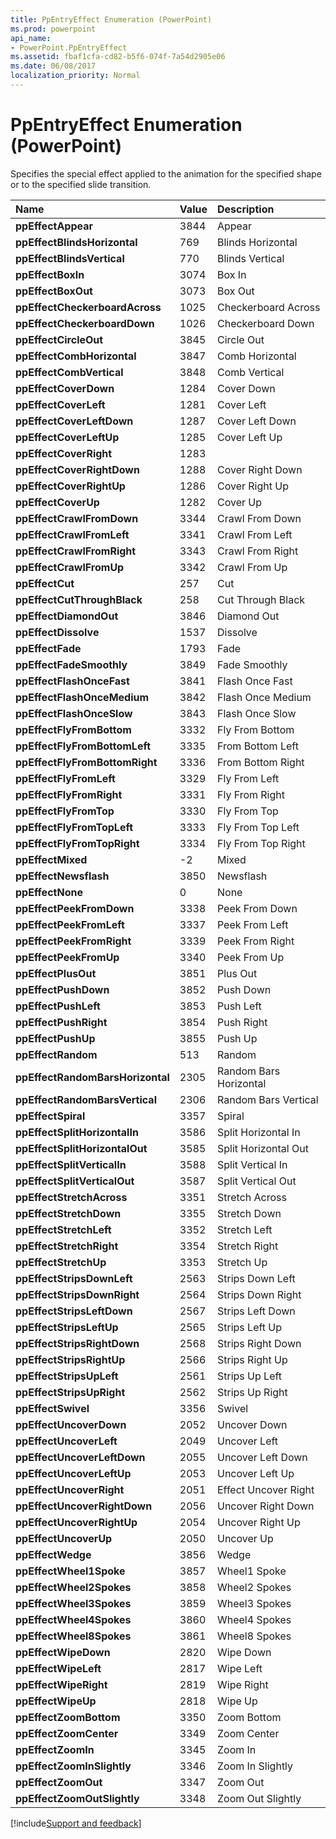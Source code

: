 ```yaml
---
title: PpEntryEffect Enumeration (PowerPoint)
ms.prod: powerpoint
api_name:
- PowerPoint.PpEntryEffect
ms.assetid: fbaf1cfa-cd82-b5f6-074f-7a54d2905e06
ms.date: 06/08/2017
localization_priority: Normal
---
```



# PpEntryEffect Enumeration (PowerPoint)

Specifies the special effect applied to the animation for the specified shape or to the specified slide transition.



|Name|Value|Description|
|:-----|:-----|:-----|
|**ppEffectAppear**|3844|Appear|
|**ppEffectBlindsHorizontal**|769|Blinds Horizontal|
|**ppEffectBlindsVertical**|770|Blinds Vertical|
|**ppEffectBoxIn**|3074|Box In|
|**ppEffectBoxOut**|3073|Box Out|
|**ppEffectCheckerboardAcross**|1025|Checkerboard Across|
|**ppEffectCheckerboardDown**|1026|Checkerboard Down|
|**ppEffectCircleOut**|3845|Circle Out|
|**ppEffectCombHorizontal**|3847|Comb Horizontal|
|**ppEffectCombVertical**|3848|Comb Vertical|
|**ppEffectCoverDown**|1284|Cover Down|
|**ppEffectCoverLeft**|1281|Cover Left|
|**ppEffectCoverLeftDown**|1287|Cover Left Down|
|**ppEffectCoverLeftUp**|1285|Cover Left Up|
|**ppEffectCoverRight**|1283||
|**ppEffectCoverRightDown**|1288|Cover Right Down|
|**ppEffectCoverRightUp**|1286|Cover Right Up|
|**ppEffectCoverUp**|1282|Cover Up|
|**ppEffectCrawlFromDown**|3344|Crawl From Down|
|**ppEffectCrawlFromLeft**|3341|Crawl From Left|
|**ppEffectCrawlFromRight**|3343|Crawl From Right|
|**ppEffectCrawlFromUp**|3342|Crawl From Up|
|**ppEffectCut**|257|Cut|
|**ppEffectCutThroughBlack**|258|Cut Through Black|
|**ppEffectDiamondOut**|3846|Diamond Out|
|**ppEffectDissolve**|1537|Dissolve|
|**ppEffectFade**|1793|Fade|
|**ppEffectFadeSmoothly**|3849|Fade Smoothly|
|**ppEffectFlashOnceFast**|3841|Flash Once Fast|
|**ppEffectFlashOnceMedium**|3842|Flash Once Medium|
|**ppEffectFlashOnceSlow**|3843|Flash Once Slow|
|**ppEffectFlyFromBottom**|3332|Fly From Bottom|
|**ppEffectFlyFromBottomLeft**|3335|From Bottom Left|
|**ppEffectFlyFromBottomRight**|3336|From Bottom Right|
|**ppEffectFlyFromLeft**|3329|Fly From Left|
|**ppEffectFlyFromRight**|3331|Fly From Right|
|**ppEffectFlyFromTop**|3330|Fly From Top|
|**ppEffectFlyFromTopLeft**|3333|Fly From Top Left|
|**ppEffectFlyFromTopRight**|3334|Fly From Top Right|
|**ppEffectMixed**|-2|Mixed|
|**ppEffectNewsflash**|3850|Newsflash|
|**ppEffectNone**|0|None|
|**ppEffectPeekFromDown**|3338|Peek From Down|
|**ppEffectPeekFromLeft**|3337|Peek From Left|
|**ppEffectPeekFromRight**|3339|Peek From Right|
|**ppEffectPeekFromUp**|3340|Peek From Up|
|**ppEffectPlusOut**|3851|Plus Out|
|**ppEffectPushDown**|3852|Push Down|
|**ppEffectPushLeft**|3853|Push Left|
|**ppEffectPushRight**|3854|Push Right|
|**ppEffectPushUp**|3855|Push Up|
|**ppEffectRandom**|513|Random|
|**ppEffectRandomBarsHorizontal**|2305|Random Bars Horizontal|
|**ppEffectRandomBarsVertical**|2306|Random Bars Vertical|
|**ppEffectSpiral**|3357|Spiral|
|**ppEffectSplitHorizontalIn**|3586|Split Horizontal In|
|**ppEffectSplitHorizontalOut**|3585|Split Horizontal Out|
|**ppEffectSplitVerticalIn**|3588|Split Vertical In|
|**ppEffectSplitVerticalOut**|3587|Split Vertical Out|
|**ppEffectStretchAcross**|3351|Stretch Across|
|**ppEffectStretchDown**|3355|Stretch Down|
|**ppEffectStretchLeft**|3352|Stretch Left|
|**ppEffectStretchRight**|3354|Stretch Right|
|**ppEffectStretchUp**|3353|Stretch Up|
|**ppEffectStripsDownLeft**|2563|Strips Down Left|
|**ppEffectStripsDownRight**|2564|Strips Down Right|
|**ppEffectStripsLeftDown**|2567|Strips Left Down|
|**ppEffectStripsLeftUp**|2565|Strips Left Up|
|**ppEffectStripsRightDown**|2568|Strips Right Down|
|**ppEffectStripsRightUp**|2566|Strips Right Up|
|**ppEffectStripsUpLeft**|2561|Strips Up Left|
|**ppEffectStripsUpRight**|2562|Strips Up Right|
|**ppEffectSwivel**|3356|Swivel|
|**ppEffectUncoverDown**|2052|Uncover Down|
|**ppEffectUncoverLeft**|2049|Uncover Left|
|**ppEffectUncoverLeftDown**|2055|Uncover Left Down|
|**ppEffectUncoverLeftUp**|2053|Uncover Left Up|
|**ppEffectUncoverRight**|2051|Effect Uncover Right|
|**ppEffectUncoverRightDown**|2056|Uncover Right Down|
|**ppEffectUncoverRightUp**|2054|Uncover Right Up|
|**ppEffectUncoverUp**|2050|Uncover Up|
|**ppEffectWedge**|3856|Wedge|
|**ppEffectWheel1Spoke**|3857|Wheel1 Spoke|
|**ppEffectWheel2Spokes**|3858|Wheel2 Spokes|
|**ppEffectWheel3Spokes**|3859|Wheel3 Spokes|
|**ppEffectWheel4Spokes**|3860|Wheel4 Spokes|
|**ppEffectWheel8Spokes**|3861|Wheel8 Spokes|
|**ppEffectWipeDown**|2820|Wipe Down|
|**ppEffectWipeLeft**|2817|Wipe Left|
|**ppEffectWipeRight**|2819|Wipe Right|
|**ppEffectWipeUp**|2818|Wipe Up|
|**ppEffectZoomBottom**|3350|Zoom Bottom|
|**ppEffectZoomCenter**|3349|Zoom Center|
|**ppEffectZoomIn**|3345|Zoom In|
|**ppEffectZoomInSlightly**|3346|Zoom In Slightly|
|**ppEffectZoomOut**|3347|Zoom Out|
|**ppEffectZoomOutSlightly**|3348|Zoom Out Slightly|

[!include[Support and feedback](~/includes/feedback-boilerplate.md)]